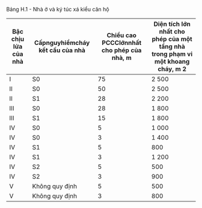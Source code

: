 Bảng H.1 - Nhà ở và ký túc xá kiểu căn hộ

| Bậc chịu lửa của nhà   | Cấpnguyhiểmcháy kết cấu của nhà   |   Chiều cao PCCClớnnhất cho phép của nhà, m | Diện tích lớn nhất cho phép của một tầng nhà trong phạm vi một khoang cháy, m 2   |
|------------------------|-----------------------------------|---------------------------------------------|-----------------------------------------------------------------------------------|
| I                      | S0                                |                                          75 | 2 500                                                                             |
| II                     | S0                                |                                          50 | 2 500                                                                             |
| II                     | S1                                |                                          28 | 2 200                                                                             |
| III                    | S0                                |                                          28 | 1 800                                                                             |
| III                    | S1                                |                                          15 | 1 800                                                                             |
| IV                     | S0                                |                                           5 | 1 000                                                                             |
| IV                     | S0                                |                                           3 | 1 400                                                                             |
| IV                     | S1                                |                                           5 | 800                                                                               |
| IV                     | S1                                |                                           3 | 1 200                                                                             |
| IV                     | S2                                |                                           5 | 500                                                                               |
| IV                     | S2                                |                                           3 | 900                                                                               |
| V                      | Không quy định                    |                                           5 | 500                                                                               |
| V                      | Không quy định                    |                                           3 | 800                                                                               |
